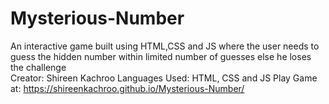 # Mysterious-Number
An interactive game built using HTML,CSS and JS where the user needs to guess the hidden number within limited number of guesses else he loses the challenge
<br>
Creator: Shireen Kachroo
Languages Used: HTML, CSS and JS
Play Game at: https://shireenkachroo.github.io/Mysterious-Number/
